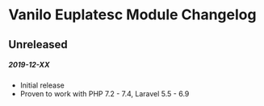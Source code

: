 # Vanilo Euplatesc Module Changelog

## Unreleased
##### 2019-12-XX

- Initial release
- Proven to work with PHP 7.2 - 7.4, Laravel 5.5 - 6.9
